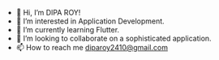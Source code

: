 - 👋 Hi, I’m DIPA ROY!
- 👀 I’m interested in Application Development.
- 🌱 I’m currently learning Flutter.
- 💞️ I’m looking to collaborate on a sophisticated application.
- 📫 How to reach me diparoy2410@gmail.com

<!---
DIPA2410/DIPA2410 is a ✨ special ✨ repository because its `README.md` (this file) appears on your GitHub profile.
You can click the Preview link to take a look at your changes.
--->
